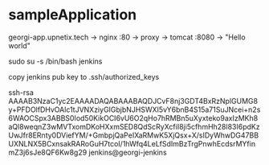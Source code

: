 # sampleApplication
georgi-app.upnetix.tech  -> nginx :80 -> proxy -> tomcat :8080 -> "Hello world"

sudo su -s /bin/bash jenkins

copy jenkins pub key to .ssh/authorized_keys 

ssh-rsa AAAAB3NzaC1yc2EAAAADAQABAAABAQDJCvF8nj3GDT4BxRzNplGUMG8y+PFDOlfDHvOAlc1tJVNXziyGIGbjbNJHSWXI5vY6bnB4S15a71SuJNcei+n2s6WAOCSpx3ABBS0Iod50KikOCI6vU6O2qHo7hRMBn5uXyxteko9axIzMKh8aQl8weqnZ3wMVTxomDKoHXxmSED8QdScRyXcfiI8ji5cfhmHh28l83I6pdKzUwJfr8ERnty0DViefYM/+GmbpjQaPeIXaRMwK5XjQsx+X/sIDyWhwDG47BBUXNLNX5BCxnsakRARoGuH7tcoI/1hWfq4LeLfSdImBzTrgPnwhEcdsrMYfinmZ3j6sJe8QF6Kw8g29 jenkins@georgi-jenkins

